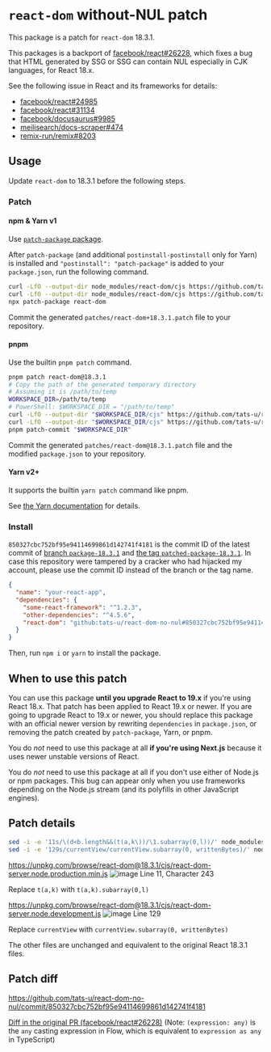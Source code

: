 # `react-dom` without-NUL patch

This package is a patch for `react-dom` 18.3.1.

This packages is a backport of [facebook/react#26228](https://github.com/facebook/react/pull/26228), which fixes a bug that HTML generated by SSG or SSG can contain NUL especially in CJK languages, for React 18.x.

See the following issue in React and its frameworks for details:

- [facebook/react#24985](https://github.com/facebook/react/issues/24985)
- [facebook/react#31134](https://github.com/facebook/react/issues/31134)
- [facebook/docusaurus#9985](https://github.com/facebook/docusaurus/issues/9985)
- [meilisearch/docs-scraper#474](https://github.com/meilisearch/docs-scraper/issues/474)
- [remix-run/remix#8203](https://github.com/remix-run/remix/issues/8203)

## Usage

Update `react-dom` to 18.3.1 before the following steps.

### Patch

#### npm & Yarn v1

Use [`patch-package` package](https://github.com/ds300/patch-package).

After `patch-package` (and additional `postinstall-postinstall` only for Yarn) is installed and `"postinstall": "patch-package"` is added to your `package.json`, run the following command.

```sh
curl -LfO --output-dir node_modules/react-dom/cjs https://github.com/tats-u/react-dom-no-nul/raw/850327cbc752bf95e94114699861d142741f4181/cjs/react-dom-server.node.development.js
curl -LfO --output-dir node_modules/react-dom/cjs https://github.com/tats-u/react-dom-no-nul/raw/850327cbc752bf95e94114699861d142741f4181/cjs/react-dom-server.node.production.min.js
npx patch-package react-dom
```

Commit the generated `patches/react-dom+18.3.1.patch` file to your repository.

#### pnpm

Use the builtin `pnpm patch` command.

```sh
pnpm patch react-dom@18.3.1
# Copy the path of the generated temporary directory
# Assuming it is /path/to/temp
WORKSPACE_DIR=/path/to/temp
# PowerShell: $WORKSPACE_DIR = "/path/to/temp"
curl -LfO --output-dir "$WORKSPACE_DIR/cjs" https://github.com/tats-u/react-dom-no-nul/raw/850327cbc752bf95e94114699861d142741f4181/cjs/react-dom-server.node.development.js
curl -LfO --output-dir "$WORKSPACE_DIR/cjs" https://github.com/tats-u/react-dom-no-nul/raw/850327cbc752bf95e94114699861d142741f4181/cjs/react-dom-server.node.production.min.js
pnpm patch-commit "$WORKSPACE_DIR"
```

Commit the generated `patches/react-dom@18.3.1.patch` file and the modified `package.json` to your repository.

#### Yarn v2+

It supports the builtin `yarn patch` command like pnpm.

See [the Yarn documentation](https://yarnpkg.com/features/patching) for details.

### Install

`850327cbc752bf95e94114699861d142741f4181` is the commit ID of the latest commit of [branch `package-18.3.1`](https://github.com/tats-u/react-dom-no-nul/tree/package-18.3.1) and [the tag `patched-package-18.3.1`](https://github.com/tats-u/react-dom-no-nul/tree/patched-package-18.3.1). In case this repository were tampered by a cracker who had hijacked my account, please use the commit ID instead of the branch or the tag name.

```json
{
  "name": "your-react-app",
  "dependencies": {
    "some-react-framework": "^1.2.3",
    "other-dependencies": "^4.5.6",
    "react-dom": "github:tats-u/react-dom-no-nul#850327cbc752bf95e94114699861d142741f4181"
  }
}
```

Then, run `npm i` or `yarn` to install the package.

## When to use this patch

You can use this package **until you upgrade React to 19.x** if you're using React 18.x. That patch has been applied to React 19.x or newer. If you are going to upgrade React to 19.x or newer, you should replace this package with an official newer version by rewriting `dependencies` in `package.json`, or removing the patch created by `patch-package`, Yarn, or pnpm.

You do *not* need to use this package at all **if you're using Next.js** because it uses newer unstable versions of React.

You do *not* need to use this package at all if you don't use either of Node.js or npm packages. This bug can appear only when you use frameworks depending on the Node.js stream (and its polyfills in other JavaScript engines).

## Patch details


```sh
sed -i -e '11s/\(d<b.length&&(t(a,k\))/\1.subarray(0,l))/' node_modules/react-dom/cjs/react-dom-server.node.production.min.js
sed -i -e '129s/currentView/currentView.subarray(0, writtenBytes)/' node_modules/react-dom/cjs/react-dom-server.node.development.js
```

https://unpkg.com/browse/react-dom@18.3.1/cjs/react-dom-server.node.production.min.js
![image](https://github.com/user-attachments/assets/3d71dccf-0af5-49f3-b788-db4054a0da49)
Line 11, Character 243

Replace `t(a,k)` with `t(a,k).subarray(0,l)`

https://unpkg.com/browse/react-dom@18.3.1/cjs/react-dom-server.node.development.js
![image](https://github.com/user-attachments/assets/d19f6df9-4d58-4af4-9d6d-2c5844017273)
Line 129

Replace `currentView` with `currentView.subarray(0, writtenBytes)`

The other files are unchanged and equivalent to the original React 18.3.1 files.

## Patch diff

https://github.com/tats-u/react-dom-no-nul/commit/850327cbc752bf95e94114699861d142741f4181

[Diff in the original PR (facebook/react#26228)](https://github.com/facebook/react/pull/26228/files#diff-efdf85acf9fb91d560a8a49ac4f6480c2a4c59c4c67a8b3c0201083326495d7a) (Note: `(expression: any)` is the `any` casting expression in Flow, which is equivalent to `expression as any` in TypeScript)
